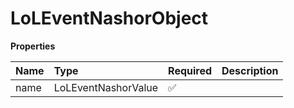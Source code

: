 # LoLEventNashorObject

**Properties**

| Name | Type                | Required | Description |
| :--- | :------------------ | :------- | :---------- |
| name | LoLEventNashorValue | ✅       |             |
